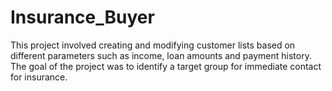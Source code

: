 # Insurance_Buyer
This project involved creating and modifying customer lists based on different parameters such as income, loan amounts and payment history. The goal of the project was to identify a target group for immediate contact for insurance.
